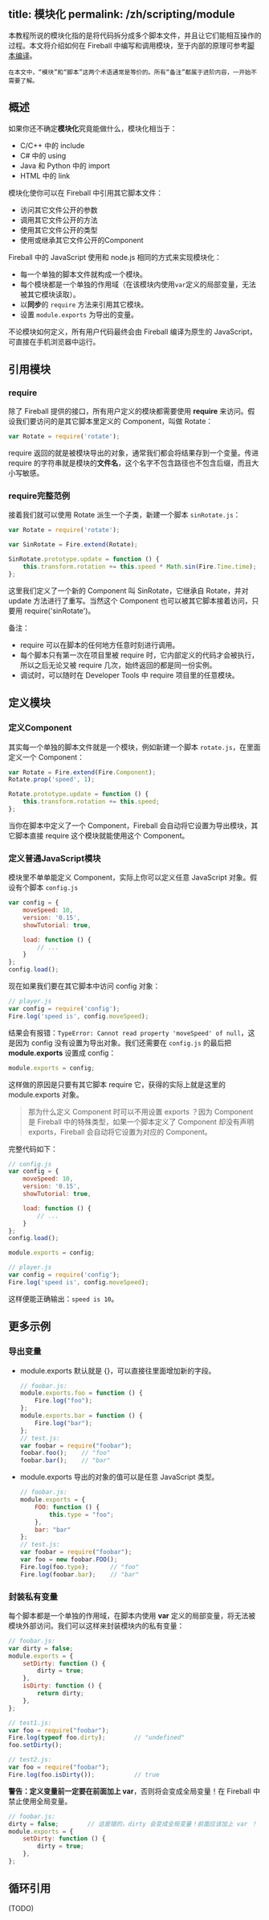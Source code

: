 title: 模块化
permalink: /zh/scripting/module
---

本教程所说的模块化指的是将代码拆分成多个脚本文件，并且让它们能相互操作的过程。本文将介绍如何在 Fireball 中编写和调用模块，至于内部的原理可参考[脚本编译](zh/dev/core/script-building)。

```
在本文中，“模块”和“脚本”这两个术语通常是等价的。所有“备注”都属于进阶内容，一开始不需要了解。
```

## 概述

如果你还不确定**模块化**究竟能做什么，模块化相当于：  
- C/C++ 中的 include
- C# 中的 using
- Java 和 Python 中的 import
- HTML 中的 link

模块化使你可以在 Fireball 中引用其它脚本文件：  
- 访问其它文件公开的参数
- 调用其它文件公开的方法
- 使用其它文件公开的类型
- 使用或继承其它文件公开的Component

Fireball 中的 JavaScript 使用和 node.js 相同的方式来实现模块化：  
- 每一个单独的脚本文件就构成一个模块。
- 每个模块都是一个单独的作用域（在该模块内使用`var`定义的局部变量，无法被其它模块读取）。
- 以**同步**的 `require` 方法来引用其它模块。
- 设置 `module.exports` 为导出的变量。

不论模块如何定义，所有用户代码最终会由 Fireball 编译为原生的 JavaScript，可直接在手机浏览器中运行。

## 引用模块

### require

除了 Fireball 提供的接口，所有用户定义的模块都需要使用 **require** 来访问。假设我们要访问的是其它脚本里定义的 Component，叫做 Rotate：

```js
var Rotate = require('rotate');
```

require 返回的就是被模块导出的对象，通常我们都会将结果存到一个变量。传进 require 的字符串就是模块的**文件名**，这个名字不包含路径也不包含后缀，而且大小写敏感。

### require完整范例

接着我们就可以使用 Rotate 派生一个子类，新建一个脚本 `sinRotate.js`：

```js
var Rotate = require('rotate');

var SinRotate = Fire.extend(Rotate);

SinRotate.prototype.update = function () {
    this.transform.rotation += this.speed * Math.sin(Fire.Time.time);
};
```

这里我们定义了一个新的 Component 叫 SinRotate，它继承自 Rotate，并对 update 方法进行了重写。当然这个 Component 也可以被其它脚本接着访问，只要用 require('sinRotate')。

备注：
  - require 可以在脚本的任何地方任意时刻进行调用。
  - 每个脚本只有第一次在项目里被 require 时，它内部定义的代码才会被执行，所以之后无论又被 require 几次，始终返回的都是同一份实例。
  - 调试时，可以随时在 Developer Tools 中 require 项目里的任意模块。

## <a name="define"></a>定义模块

### 定义Component

其实每一个单独的脚本文件就是一个模块，例如新建一个脚本 `rotate.js`，在里面定义一个 Component：

```js
var Rotate = Fire.extend(Fire.Component);
Rotate.prop('speed', 1);

Rotate.prototype.update = function () {
    this.transform.rotation += this.speed;
};
```

当你在脚本中定义了一个 Component，Fireball 会自动将它设置为导出模块，其它脚本直接 require 这个模块就能使用这个 Component。

### 定义普通JavaScript模块

模块里不单单能定义 Component，实际上你可以定义任意 JavaScript 对象。假设有个脚本 `config.js`

```js
var config = {
    moveSpeed: 10,
    version: '0.15',
    showTutorial: true,

    load: function () {
        // ...
    }
};
config.load();
```

现在如果我们要在其它脚本中访问 config 对象：

```js
// player.js
var config = require('config');
Fire.log('speed is', config.moveSpeed);
```

结果会有报错：`TypeError: Cannot read property 'moveSpeed' of null`，这是因为 config 没有设置为导出对象。我们还需要在 `config.js` 的最后把 **module.exports** 设置成 config：

```js
module.exports = config;
```

这样做的原因是只要有其它脚本 require 它，获得的实际上就是这里的 module.exports 对象。

> 那为什么定义 Component 时可以不用设置 exports ？因为 Component 是 Fireball 中的特殊类型，如果一个脚本定义了 Component 却没有声明 exports，Fireball 会自动将它设置为对应的 Component。

完整代码如下：

```js
// config.js
var config = {
    moveSpeed: 10,
    version: '0.15',
    showTutorial: true,

    load: function () {
        // ...
    }
};
config.load();

module.exports = config;
```
```js
// player.js
var config = require('config');
Fire.log('speed is', config.moveSpeed);
```

这样便能正确输出：`speed is 10`。

## 更多示例

### 导出变量

- module.exports 默认就是 {}，可以直接往里面增加新的字段。

    ```js
    // foobar.js:
    module.exports.foo = function () {
        Fire.log("foo");
    };
    module.exports.bar = function () {
        Fire.log("bar");
    };
    // test.js:
    var foobar = require("foobar");
    foobar.foo();    // "foo"
    foobar.bar();    // "bar"
    ```
- module.exports 导出的对象的值可以是任意 JavaScript 类型。

    ```js
    // foobar.js:
    module.exports = {
        FOO: function () {
            this.type = "foo";
        },
        bar: "bar"
    };
    // test.js:
    var foobar = require("foobar");
    var foo = new foobar.FOO();
    Fire.log(foo.type);      // "foo"
    Fire.log(foobar.bar);    // "bar"
    ```

### 封装私有变量

每个脚本都是一个单独的作用域，在脚本内使用 **var** 定义的局部变量，将无法被模块外部访问。我们可以这样来封装模块内的私有变量：

```js
// foobar.js:
var dirty = false;
module.exports = {
    setDirty: function () {
        dirty = true;
    },
    isDirty: function () {
        return dirty;
    },
};

// test1.js:
var foo = require("foobar");
Fire.log(typeof foo.dirty);        // "undefined"
foo.setDirty();

// test2.js:
var foo = require("foobar");
Fire.log(foo.isDirty());           // true
```

**警告：定义变量前一定要在前面加上 var**，否则将会变成全局变量！在 Fireball 中禁止使用全局变量。

```js
// foobar.js:
dirty = false;        // 这是错的，dirty 会变成全局变量！前面应该加上 var ！
module.exports = {
    setDirty: function () {
        dirty = true;
    },
};
```

## 循环引用

(TODO)
